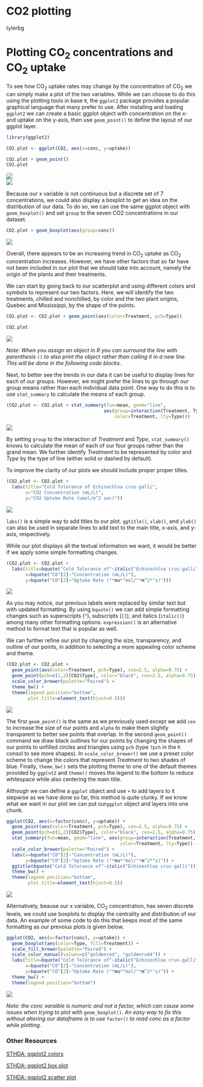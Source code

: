 CO2 plotting
================
tylerbg

# Plotting CO<sub>2</sub> concentrations and CO<sub>2</sub> uptake

To see how CO<sub>2</sub> uptake rates may change by the concentration of CO<sub>2</sub> we can simply make a plot of the two variables. While we can choose to do this using the plotting tools in base `R`, the `ggplot2` package provides a popular graphical language that many prefer to use. After installing and loading `ggplot2` we can create a basic ggplot object with concentration on the x- and uptake on the y-axis, then use `geom_point()` to define the layout of our ggplot layer.

``` r
library(ggplot2)

CO2.plot <- ggplot(CO2, aes(x=conc, y=uptake))

CO2.plot + geom_point()
CO2.plot
```

<img src="./imgs/geom_point-1.png" style="display: block; margin: auto;" /><img src="./imgs/geom_point-2.png" style="display: block; margin: auto;" />

Because our x variable is not continuous but a discrete set of 7 concentrations, we could also display a boxplot to get an idea on the distribution of our data. To do so, we can use the same ggplot object with `geom_boxplot()` and set `group` to the seven CO2 concentrations in our dataset.

``` r
CO2.plot + geom_boxplot(aes(group=conc))
```

<img src="./imgs/geom_boxplot-1.png" style="display: block; margin: auto;" />

Overall, there appears to be an increasing trend in CO<sub>2</sub> uptake as CO<sub>2</sub> concentration increases. However, we have other factors that so far have not been included in our plot that we should take into account, namely the origin of the plants and their treatments.

We can start by going back to our scatterplot and using different colors and symbols to represent our two factors. Here, we will identify the two treatments, chilled and nonchilled, by color and the two plant origins, Quebec and Mississippi, by the shape of the points.

``` r
CO2.plot <- CO2.plot + geom_point(aes(color=Treatment, pch=Type))

CO2.plot
```

<img src="./imgs/geom_point_colors-1.png" style="display: block; margin: auto;" />

*Note: When you assign an object in R you can surround the line with parenthesis* `()` *to also print the object rather than calling it in a new line. This will be done in the following code blocks.*

Next, to better see the trends in our data it can be useful to display lines for each of our groups. However, we might prefer the lines to go through our group means rather than each individual data point. One way to do this is to use `stat_summary` to calculate the means of each group.

``` r
(CO2.plot <- CO2.plot + stat_summary(fun=mean, geom="line",
                                    aes(group=interaction(Treatment, Type),
                                        color=Treatment, lty=Type)))
```

<img src="./imgs/geom_point_lines-1.png" style="display: block; margin: auto;" />

By setting `group` to the interaction of *Treatment* and *Type*, `stat_summary()` knows to calculate the mean of each of our four groups rather than the grand mean. We further identify *Treatment* to be represented by color and *Type* by the type of line (either solid or dashed by default).

To improve the clarity of our plots we should include proper proper titles.

``` r
(CO2.plot <- CO2.plot +
  labs(title="Cold Tolerance of Echinochloa crus-galli",
       x="CO2 Concentration (mL/L)",
       y="CO2 Uptake Rate (umol/m^2 sec)"))
```

<img src="./imgs/geom_point_labs-1.png" style="display: block; margin: auto;" />

`labs()` is a simple way to add titles to our plot. `ggtitle()`, `xlab()`, and `ylab()` can also be used in separate lines to add text to the main title, x-axis, and y-axis, respectively.

While our plot displays all the textual information we want, it would be better if we apply some simple formatting changes.

``` r
(CO2.plot <- CO2.plot +
  labs(title=bquote("Cold Tolerance of"~italic("Echinochloa crus-galli")),
       x=bquote("CO"[2]~"Concentration (mL/L)"),
       y=bquote("CO"[2]~"Uptake Rate ("*mu*"mol/"*m^2*"s)")))
```

<img src="./imgs/geom_point_labs2-1.png" style="display: block; margin: auto;" />

As you may notice, our previous labels were replaced by similar text but with updated formatting. By using `bquote()` we can add simple formatting changes such as superscripts (`^`), subscripts (`[]`), and italics (`italic()`) among many other formatting options. `expression()` is an alternative method to format text that is popular as well.

We can further refine our plot by changing the size, transparency, and outline of our points, in addition to selecting a more appealing color scheme and theme.

``` r
(CO2.plot <- CO2.plot +
  geom_point(aes(color=Treatment, pch=Type), cex=2.5, alpha=0.75) +
  geom_point(pch=c(1,2)[CO2$Type], color="black", cex=2.5, alpha=0.75) +
  scale_color_brewer(palette="Paired") +
  theme_bw() +
  theme(legend.position="bottom",
        plot.title=element_text(hjust=0.5)))
```

<img src="./imgs/geom_point_scheme-1.png" style="display: block; margin: auto;" />

The first `geom_point()` is the same as we previously used except we add `cex` to increase the size of our points and `alpha` to make them slightly transparent to better see points that overlap. In the second `geom_point()` command we draw black outlines for our points by changing the shapes of our points to unfilled circles and triangles using `pch` (type `?pch` in the `R` consol to see more shapes). In `scale_color_brewer()` we use a preset color scheme to change the colors that represent *Treatment* to two shades of blue. Finally, `theme_bw()` sets the plotting theme to one of the default themes provided by `ggplot2` and `theme()` moves the legend to the bottom to reduce whitespace while also centering the main title.

Although we can define a `ggplot` object and use `+` to add layers to it stepwise as we have done so far, this method is quite clunky. If we know what we want in our plot we can put our`ggplot` object and layers into one chunk.

``` r
ggplot(CO2, aes(x=factor(conc), y=uptake)) +
  geom_point(aes(color=Treatment, pch=Type), cex=2.5, alpha=0.75) +
  geom_point(pch=c(1,2)[CO2$Type], color="black", cex=2.5, alpha=0.75) +
  stat_summary(fun=mean, geom="line", aes(group=interaction(Treatment, Type),
                                          color=Treatment, lty=Type)) +
  scale_color_brewer(palette="Paired") +
  labs(x=bquote("CO"[2]~"Concentration (mL/L)"),
       y=bquote("CO"[2]~"Uptake Rate ("*mu*"mol/"*m^2*"s)")) +
  ggtitle(bquote("Cold Tolerance of"~italic("Echinochloa crus-galli"))) +
  theme_bw() +
  theme(legend.position="bottom",
        plot.title=element_text(hjust=0.5))
```

<img src="./imgs/geom_point_full-1.png" style="display: block; margin: auto;" />

Alternatively, beause our x variable, CO<sub>2</sub> concentration, has seven discrete levels, we could use boxplots to display the centrality and distribution of our data. An example of some code to do this that keeps most of the same formatting as our prevoius plots is given below.

``` r
ggplot(CO2, aes(x=factor(conc), y=uptake)) +
  geom_boxplot(aes(color=Type, fill=Treatment)) +
  scale_fill_brewer(palette="Paired") +
  scale_color_manual(values=c("goldenrod", "goldenrod4")) +
  labs(title=bquote("Cold Tolerance of"~italic("Echinochloa crus-galli")),
       x=bquote("CO"[2]~"Concentration (mL/L)"),
       y=bquote("CO"[2]~"Uptake Rate ("*mu*"mol/"*m^2*"s)")) +
  theme_bw() +
  theme(legend.position="bottom")
```

<img src="./imgs/geom_boxplot_full-1.png" style="display: block; margin: auto;" />

*Note: the conc varaible is numeric and not a factor, which can cause some issues when trying to plot with* `geom_boxplot()`*. An easy way to fix this without altering our dataframe is to use* `factor()` *to read conc as a factor while plotting.*

### Other Resources

[STHDA: ggplot2 colors](http://www.sthda.com/english/wiki/ggplot2-colors-how-to-change-colors-automatically-and-manually)

[STHDA: ggplot2 box plot](http://www.sthda.com/english/wiki/ggplot2-box-plot-quick-start-guide-r-software-and-data-visualization)

[STHDA: ggplot2 scatter plot](http://www.sthda.com/english/wiki/ggplot2-scatter-plots-quick-start-guide-r-software-and-data-visualization)
